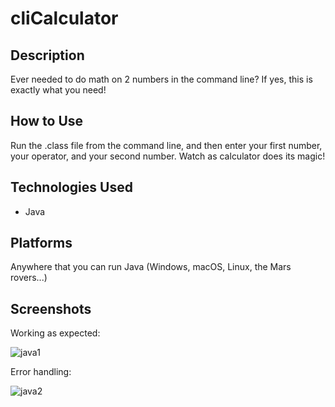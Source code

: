 <h1>cliCalculator</h1>

<h2>Description</h2>
Ever needed to do math on 2 numbers in the command line? If yes, this is exactly what you need!

<h2>How to Use</h2>
Run the .class file from the command line, and then enter your first number, your operator, and your second number.
Watch as calculator does its magic!

<h2>Technologies Used</h2>

- Java

<h2>Platforms</h2>
Anywhere that you can run Java (Windows, macOS, Linux, the Mars rovers...)

<h2>Screenshots</h2>

Working as expected:
  
![java1](https://user-images.githubusercontent.com/50299748/189473688-ff729c8f-15d3-4964-8405-be88d60f2c6e.PNG)

Error handling:

![java2](https://user-images.githubusercontent.com/50299748/189473766-31441cc0-7c96-495a-8be1-9ec38aeca74a.PNG)
